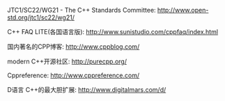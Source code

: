 JTC1/SC22/WG21 - The C++ Standards Committee: http://www.open-std.org/jtc1/sc22/wg21/ 

C++ FAQ LITE(各国语言版): http://www.sunistudio.com/cppfaq/index.html 

国内著名的CPP博客: http://www.cppblog.com/

modern C++开源社区: http://purecpp.org/

Cppreference: http://www.cppreference.com/ 

D语言 C++的最大胆扩展: http://www.digitalmars.com/d/ 
